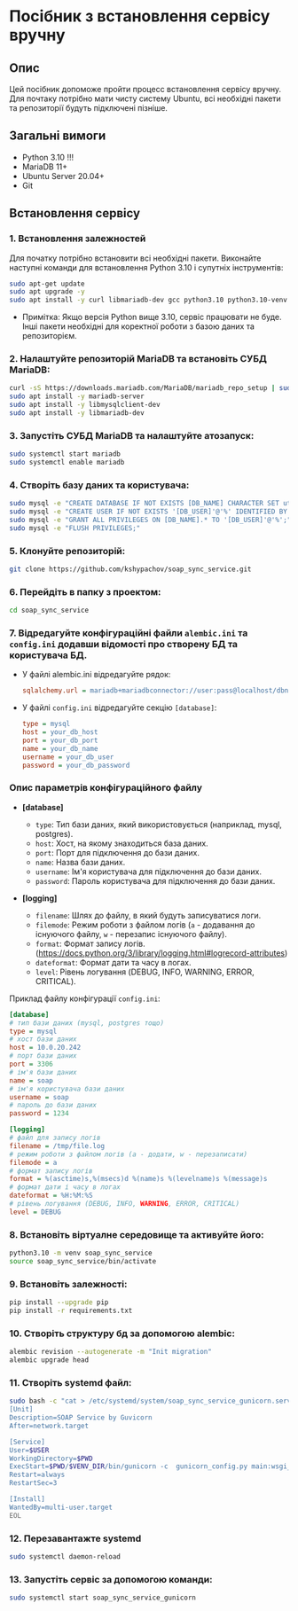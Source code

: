 # Посібник з встановлення сервісу вручну

## Опис 
Цей посібник допоможе пройти процесс встановлення сервісу вручну. Для почтаку потрібно мати чисту систему Ubuntu, 
всі необхідні пакети та репозиторії будуть підключені пізніше.

## Загальні вимоги

- Python 3.10 !!!
- MariaDB 11+
- Ubuntu Server 20.04+
- Git

## Встановлення сервісу

### 1. Встановлення залежностей
Для початку потрібно встановити всі необхідні пакети. Виконайте наступні команди для встановлення Python 3.10 
і супутніх інструментів:

```bash
sudo apt-get update
sudo apt upgrade -y
sudo apt install -y curl libmariadb-dev gcc python3.10 python3.10-venv python3.10-dev git pkg-config
```
- Примітка: Якщо версія Python вище 3.10, сервіс працювати не буде. Інші пакети необхідні для коректної роботи з базою даних та репозиторієм.

### 2. Налаштуйте репозиторій MariaDB та встановіть СУБД MariaDB:
```bash
curl -sS https://downloads.mariadb.com/MariaDB/mariadb_repo_setup | sudo bash
sudo apt install -y mariadb-server
sudo apt install -y libmysqlclient-dev
sudo apt install -y libmariadb-dev
```

### 3. Запустіть СУБД MariaDB та налаштуйте атозапуск:
```bash
sudo systemctl start mariadb
sudo systemctl enable mariadb
```

### 4. Створіть базу даних та користувача:
```bash
sudo mysql -e "CREATE DATABASE IF NOT EXISTS [DB_NAME] CHARACTER SET utf8mb4 COLLATE utf8mb4_unicode_ci;"
sudo mysql -e "CREATE USER IF NOT EXISTS '[DB_USER]'@'%' IDENTIFIED BY '[DB_PASSWORD]';"
sudo mysql -e "GRANT ALL PRIVILEGES ON [DB_NAME].* TO '[DB_USER]'@'%';"
sudo mysql -e "FLUSH PRIVILEGES;"
```

### 5. Клонуйте репозиторій:
```bash
git clone https://github.com/kshypachov/soap_sync_service.git
```

### 6. Перейдіть в папку з проектом:
```bash
cd soap_sync_service
```

### 7. Відредагуйте конфігураційні файли `alembic.ini` та `config.ini` додавши відомості про створену БД та користувача БД. 

- У файлі alembic.ini відредагуйте рядок:
  ```ini
  sqlalchemy.url = mariadb+mariadbconnector://user:pass@localhost/dbname
  ```

- У файлі `config.ini` відредагуйте секцію `[database]`:
  ```ini
  type = mysql
  host = your_db_host
  port = your_db_port
  name = your_db_name
  username = your_db_user
  password = your_db_password
  ```


### Опис параметрів конфігураційного файлу

- **[database]**
  - `type`: Тип бази даних, який використовується (наприклад, mysql, postgres).
  - `host`: Хост, на якому знаходиться база даних.
  - `port`: Порт для підключення до бази даних.
  - `name`: Назва бази даних.
  - `username`: Ім'я користувача для підключення до бази даних.
  - `password`: Пароль користувача для підключення до бази даних.

- **[logging]**
  - `filename`: Шлях до файлу, в який будуть записуватися логи.
  - `filemode`: Режим роботи з файлом логів (`a` - додавання до існуючого файлу, `w` - перезапис існуючого файлу).
  - `format`: Формат запису логів. (https://docs.python.org/3/library/logging.html#logrecord-attributes)
  - `dateformat`: Формат дати та часу в логах.
  - `level`: Рівень логування (DEBUG, INFO, WARNING, ERROR, CRITICAL).

Приклад файлу конфігурації `config.ini`:

```ini
[database]
# тип бази даних (mysql, postgres тощо)
type = mysql
# хост бази даних
host = 10.0.20.242
# порт бази даних
port = 3306
# ім'я бази даних
name = soap
# ім'я користувача бази даних
username = soap
# пароль до бази даних
password = 1234

[logging]
# файл для запису логів
filename = /tmp/file.log
# режим роботи з файлом логів (a - додати, w - перезаписати)
filemode = a
# формат запису логів
format = %(asctime)s,%(msecs)d %(name)s %(levelname)s %(message)s
# формат дати і часу в логах
dateformat = %H:%M:%S
# рівень логування (DEBUG, INFO, WARNING, ERROR, CRITICAL)
level = DEBUG
```

### 8. Встановіть віртуалне середовище та активуйте його:
```bash
python3.10 -m venv soap_sync_service
source soap_sync_service/bin/activate
```

###  9. Встановіть залежності:
```bash
pip install --upgrade pip
pip install -r requirements.txt
```

### 10. Створіть структуру бд за допомогою alembic:
```bash
alembic revision --autogenerate -m "Init migration"
alembic upgrade head
```

### 11. Створіть systemd файл:
```bash
sudo bash -c "cat > /etc/systemd/system/soap_sync_service_gunicorn.service" << EOL
[Unit]
Description=SOAP Service by Guvicorn
After=network.target

[Service]
User=$USER
WorkingDirectory=$PWD
ExecStart=$PWD/$VENV_DIR/bin/gunicorn -c  gunicorn_config.py main:wsgi_application
Restart=always
RestartSec=3

[Install]
WantedBy=multi-user.target
EOL
```

### 12. Перезавантажте systemd
```bash
sudo systemctl daemon-reload
```

### 13. Запустіть сервіс за допомогою команди:
```bash
sudo systemctl start soap_sync_service_gunicorn
```
